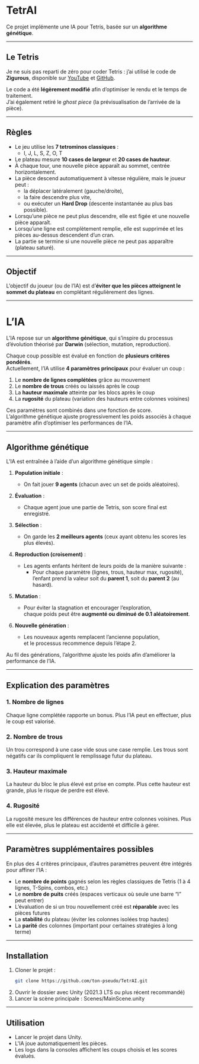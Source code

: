 # TetrAI

Ce projet implémente une IA pour Tetris, basée sur un **algorithme génétique**.

---

## Le Tetris

Je ne suis pas reparti de zéro pour coder Tetris : j’ai utilisé le code de **Zigurous**, disponible sur [YouTube](https://www.youtube.com/watch?v=ODLzYI4d-J8) et [GitHub](https://github.com/zigurous/unity-tetris-tutorial).

Le code a été **légèrement modifié** afin d’optimiser le rendu et le temps de traitement.  
J’ai également retiré le *ghost piece* (la prévisualisation de l’arrivée de la pièce).

---

## Règles

- Le jeu utilise les **7 tetrominos classiques** :
  - I, J, L, S, Z, O, T
- Le plateau mesure **10 cases de largeur** et **20 cases de hauteur**.
- À chaque tour, une nouvelle pièce apparaît au sommet, centrée horizontalement.
- La pièce descend automatiquement à vitesse régulière, mais le joueur peut :
  - la déplacer latéralement (gauche/droite),
  - la faire descendre plus vite,
  - ou exécuter un **Hard Drop** (descente instantanée au plus bas possible).
- Lorsqu’une pièce ne peut plus descendre, elle est figée et une nouvelle pièce apparaît.
- Lorsqu’une ligne est complètement remplie, elle est supprimée et les pièces au-dessus descendent d’un cran.
- La partie se termine si une nouvelle pièce ne peut pas apparaître (plateau saturé).

---

## Objectif

L’objectif du joueur (ou de l’IA) est d’**éviter que les pièces atteignent le sommet du plateau** en complétant régulièrement des lignes.  

---

# L’IA

L’IA repose sur un **algorithme génétique**, qui s’inspire du processus d’évolution théorisé par **Darwin** (sélection, mutation, reproduction).

Chaque coup possible est évalué en fonction de **plusieurs critères pondérés**.  
Actuellement, l’IA utilise **4 paramètres principaux** pour évaluer un coup :

1. Le **nombre de lignes complétées** grâce au mouvement  
2. Le **nombre de trous** créés ou laissés après le coup  
3. La **hauteur maximale** atteinte par les blocs après le coup  
4. La **rugosité** du plateau (variation des hauteurs entre colonnes voisines)

Ces paramètres sont combinés dans une fonction de score.  
L’algorithme génétique ajuste progressivement les poids associés à chaque paramètre afin d’optimiser les performances de l’IA.

---

## Algorithme génétique

L’IA est entraînée à l’aide d’un algorithme génétique simple :  

1. **Population initiale** :  
   - On fait jouer **9 agents** (chacun avec un set de poids aléatoires).  
   
2. **Évaluation** :  
   - Chaque agent joue une partie de Tetris, son score final est enregistré.  

3. **Sélection** :  
   - On garde les **2 meilleurs agents** (ceux ayant obtenu les scores les plus élevés).  

4. **Reproduction (croisement)** :  
   - Les agents enfants héritent de leurs poids de la manière suivante :  
     - Pour chaque paramètre (lignes, trous, hauteur max, rugosité),  
       l’enfant prend la valeur soit du **parent 1**, soit du **parent 2** (au hasard).  

5. **Mutation** :  
   - Pour éviter la stagnation et encourager l’exploration,  
     chaque poids peut être **augmenté ou diminué de 0.1 aléatoirement**.  

6. **Nouvelle génération** :  
   - Les nouveaux agents remplacent l’ancienne population,  
     et le processus recommence depuis l’étape 2.  

Au fil des générations, l’algorithme ajuste les poids afin d’améliorer la performance de l’IA.

---

## Explication des paramètres

### 1. Nombre de lignes
Chaque ligne complétée rapporte un bonus. Plus l’IA peut en effectuer, plus le coup est valorisé.

### 2. Nombre de trous
Un trou correspond à une case vide sous une case remplie. Les trous sont négatifs car ils compliquent le remplissage futur du plateau.

### 3. Hauteur maximale
La hauteur du bloc le plus élevé est prise en compte. Plus cette hauteur est grande, plus le risque de perdre est élevé.

### 4. Rugosité
La rugosité mesure les différences de hauteur entre colonnes voisines. Plus elle est élevée, plus le plateau est accidenté et difficile à gérer.

---

## Paramètres supplémentaires possibles

En plus des 4 critères principaux, d’autres paramètres peuvent être intégrés pour affiner l’IA :

- Le **nombre de points** gagnés selon les règles classiques de Tetris (1 à 4 lignes, T-Spins, combos, etc.)  
- Le **nombre de puits** créés (espaces verticaux où seule une barre “I” peut entrer)  
- L’évaluation de si un trou nouvellement créé est **réparable** avec les pièces futures  
- La **stabilité** du plateau (éviter les colonnes isolées trop hautes)  
- La **parité** des colonnes (important pour certaines stratégies à long terme)

---

## Installation

1. Cloner le projet :
   ```bash
   git clone https://github.com/ton-pseudo/TetrAI.git
   ````
2. Ouvrir le dossier avec Unity (2021.3 LTS ou plus récent recommandé)
3. Lancer la scène principale : Scenes/MainScene.unity

---

## Utilisation

- Lancer le projet dans Unity.
- L'IA joue automatiquement les pièces.
- Les logs dans la consoles affichent les coups choisis et les scores évalués.
